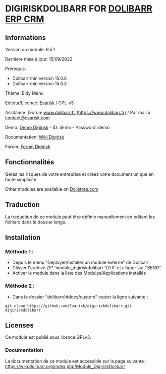 # DIGIRISKDOLIBARR FOR [DOLIBARR ERP CRM](https://www.dolibarr.org)

## Informations

Version du module: 9.5.1

Dernière mise à jour: 15/09/2022

Prérequis:
* Dolibarr min version 15.0.0
* Dolibarr min version 15.0.3

Thème: Eldy Menu

Editeur/Licence: [Evarisk](https://www.evarisk.com) / GPL-v3

Assitance: [Forum www.dolibarr.fr](https://www.dolibarr.fr) / Par mail à contact@evarisk.com

Demo: [Demo Digirisk](https://www.demodoli.digirisk.com) - ID: demo - Password: demo

Documentation: [Wiki Digirisk](https://wiki.dolibarr.org/index.php/Module_DigiriskDolibarr)

Forum: [Forum Digirisk](https://www.dolibarr.fr/forum/t/module-digirisk-document-unique/37119)

## Fonctionnalités

Gérez les risques de votre entreprise et créez votre document unique en toute simplicité

Other modules are available on [Dolistore.com](https://www.dolistore.com).

## Traduction

La traduction de ce module peut être définie manuellement en éditant les fichiers dans le dossier *langs*.

## Installation

### Méthode 1 :

- Depuis le menu "Déployer/Installer un module externe" de Dolibarr : 
- Glisser l'archive ZIP 'module_digiriskdolibarr-1.0.0' et cliquer sur "SEND"
- Activer le module dans la liste des Modules/Applications installés

### Méthode 2 :

- Dans le dossier "dolibarr/htdocs/custom" copier la ligne suivante :
```
git clone https://github.com/Evarisk/digiriskdolibarr.git digiriskdolibarr
```

## Licenses

Ce module est publié sous licence GPLv3.

### Documentation

La documentation de ce module est accessible sur la page suivante :
https://wiki.dolibarr.org/index.php/Module_DigiriskDolibarr
